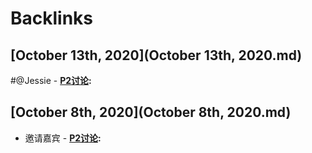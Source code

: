 
# Backlinks
## [October 13th, 2020](October 13th, 2020.md)

#@Jessie
    - **[P2讨论](P2讨论.md):**

## [October 8th, 2020](October 8th, 2020.md)
- 邀请嘉宾
        - **[P2讨论](P2讨论.md):**

